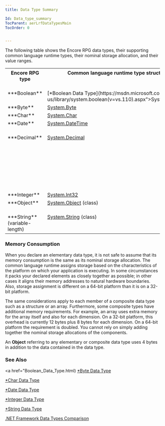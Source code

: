 ```yaml
---
title: Data Type Summary

Id: Data_type_summary
TocParent: aerLrfDataTypesMain
TocOrder: 0


---
```


The following table shows the Encore RPG data types, their supporting common language runtime types, their nominal storage allocation, and their value ranges. 
<table class="dtTABLE" id="Table2" cellspacing="0">
                <tr valign="top">
                    <th colspan="1" rowspan="1" width="14%">
                        Encore RPG type<br />
                    </th>
                    <th colspan="1" rowspan="1" width="24%">
                        Common language runtime type structure
                    </th>
                    <th colspan="1" rowspan="1" width="16%">
                        Nominal storage allocation
                    </th>
                    <th colspan="1" rowspan="1" width="46%">
                        Value range<br />
                    </th>
                </tr>
                <tr valign="top">
                    <td colspan="1" rowspan="1">
 ***Boolean** 
                    </td>
                    <td colspan="1" rowspan="1">
                        [*Boolean Data Type](https://msdn.microsoft.com/en-us/library/system.boolean(v=vs.110).aspx">System.Boolean</a>
                    </td>
                    <td colspan="1" rowspan="1">
                        2 bytes
                    </td>
                    <td colspan="1" rowspan="1">
 **True**  or **False.** 
                    </td>
                </tr>
                <tr valign="top">
                    <td colspan="1" rowspan="1">
 ***Byte** 
                    </td>
                    <td colspan="1" rowspan="1">
                        <a href="https://msdn.microsoft.com/en-us/library/system.byte(v=vs.110).aspx">System.Byte</a>
                    </td>
                    <td colspan="1" rowspan="1">
                        1 byte
                    </td>
                    <td colspan="1" rowspan="1">
                        0 through 255 (unsigned).
                    </td>
                </tr>
                <tr valign="top">
                    <td colspan="1" rowspan="1">
 ***Char** 
                    </td>
                    <td colspan="1" rowspan="1">
                        <a href="https://msdn.microsoft.com/en-us/library/system.char(v=vs.110).aspx">System.Char</a>
                    </td>
                    <td colspan="1" rowspan="1">
                        2 bytes
                    </td>
                    <td colspan="1" rowspan="1">
                        0 through 65535 (unsigned).
                    </td>
                </tr>
                <tr valign="top">
                    <td colspan="1" rowspan="1">
 ***Date** 
                    </td>
                    <td colspan="1" rowspan="1">
                        <a href="https://msdn.microsoft.com/en-us/library/system.datetime(v=vs.110).aspx">System.DateTime</a>
                    </td>
                    <td colspan="1" rowspan="1">
                        8 bytes
                    </td>
                    <td colspan="1" rowspan="1">
                        0:00:00 on January 1, 0001 through 11:59:59 PM on December 31, 9999.
                    </td>
                </tr>
                <tr valign="top">
                    <td colspan="1" rowspan="1">
 ***Decimal** 
                    </td>
                    <td colspan="1" rowspan="1">
                        <a href="https://msdn.microsoft.com/en-us/library/system.decimal(v=vs.110).aspx">System.Decimal</a>
                    </td>
                    <td colspan="1" rowspan="1">
                        16 bytes
                    </td>
                    <td colspan="1" rowspan="1">
                        0 through +/-79,228,162,514,264,337,593,543,950,335 with no decimal point;
                        <br />
                        0 through +/-7.9228162514264337593543950335 with 28 places to the right of the
                        decimal; smallest nonzero number is
                        <br />
                        +/-0.0000000000000000000000000001 (+/-1E-28).
                    </td>
                </tr>
                <tr valign="top">
                    <td colspan="1" rowspan="1">
 ***Integer** 
                    </td>
                    <td colspan="1" rowspan="1">
                        <a href="https://msdn.microsoft.com/en-us/library/system.Int32(v=vs.110).aspx">System.Int32</a>
                    </td>
                    <td colspan="1" rowspan="1">
                        4 bytes
                    </td>
                    <td colspan="1" rowspan="1">
                        -2,147,483,648 through 2,147,483,647.
                    </td>
                </tr>
                <tr valign="top">
                    <td colspan="1" rowspan="1">
 ***Object** 
                    </td>
                    <td colspan="1" rowspan="1">
                        <a href="https://msdn.microsoft.com/en-us/library/system.Object(v=vs.110).aspx">System.Object</a> (class)
                    </td>
                    <td colspan="1" rowspan="1">
                        4 bytes
                    </td>
                    <td colspan="1" rowspan="1">
                        Any type can be stored in a variable of type **Object** .
                    </td>
                </tr>
                <tr valign="top">
                    <td colspan="1" rowspan="1">
 ***String** 
                        <br />
                        (variable-length)
                    </td>
                    <td colspan="1" rowspan="1">
                        <a href="https://msdn.microsoft.com/en-us/library/system.string(v=vs.110).aspx">System.String</a> (class)
                    </td>
                    <td colspan="1" rowspan="1">
                        Depends on implementing platform
                    </td>
                    <td colspan="1" rowspan="1">
                        0 to approximately 2 billion Unicode characters.
                    </td>
                </tr>
</table>

### Memory Consumption
When you declare an elementary data type, it is not safe to assume that its memory consumption is the same as its nominal storage allocation. The common language runtime assigns storage based on the characteristics of the platform on which your application is executing. In some circumstances it packs your declared elements as closely together as possible; in other cases it aligns their memory addresses to natural hardware boundaries. Also, storage assignment is different on a 64-bit platform than it is on a 32-bit platform. 

The same considerations apply to each member of a composite data type such as a structure or an array. Furthermore, some composite types have additional memory requirements. For example, an array uses extra memory for the array itself and also for each dimension. On a 32-bit platform, this overhead is currently 12 bytes plus 8 bytes for each dimension. On a 64-bit platform the requirement is doubled. You cannot rely on simply adding together the nominal storage allocations of the components. 

An **Object** referring to any elementary or composite data type uses 4 bytes in addition to the data contained in the data type. 

### See Also
<a href="Boolean_Data_Type.html)
[*Byte Data Type](Byte_Data_Type.html)

[*Char Data Type](Character_Data_Type.html)

[*Date Data Type](Date_Data_Type.html)

[*Integer Data Type](Integer_Data_Type.html)

[*String Data Type](String_Data_Type.html)

[.NET Framework Data Types Comparison](aerConFrameworkDataTypesComparison.html) 
